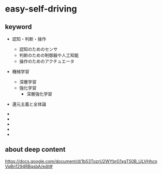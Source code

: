 # easy-self-driving
## keyword
* 認知・判断・操作
    * 認知のためのセンサ
    * 判断のための制御器や人工知能
    * 操作のためのアクチュエータ

* 機械学習
    * 深層学習
    * 強化学習
        * 深層強化学習

* 還元主義と全体論
* 
* 
* 
* 
* 


## about deep content
https://docs.google.com/document/d/1b53TozrU2WYbrG1xgT50B_ULVHhcnVqBn1294RBqsbA/edit#
